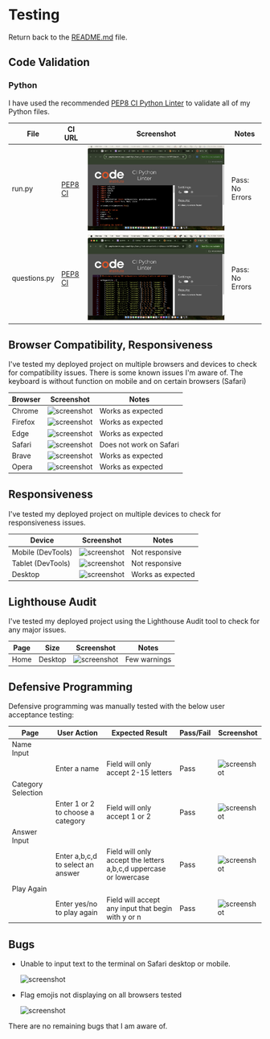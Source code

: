 # Testing

Return back to the [README.md](README.md) file.

## Code Validation

### Python

I have used the recommended [PEP8 CI Python Linter](https://pep8ci.herokuapp.com) to validate all of my Python files.

| File | CI URL | Screenshot | Notes |
| --- | --- | --- | --- |
| run.py | [PEP8 CI](https://pep8ci.herokuapp.com/https://raw.githubusercontent.com/Maxcode0101/QuizMaster-Battle-of-Brains-/refs/heads/main/run.py) | ![screenshot](documentation/testing/linter-testing-run.png) | Pass: No Errors |
| questions.py | [PEP8 CI](https://pep8ci.herokuapp.com/https://raw.githubusercontent.com/Maxcode0101/QuizMaster-Battle-of-Brains-/refs/heads/main/questionlist.py) | ![screenshot](documentation/testing/linter-testing-questionlist.png) | Pass: No Errors |

## Browser Compatibility, Responsiveness

I've tested my deployed project on multiple browsers and devices to check for compatibility issues. There is some known issues I'm aware of. The keyboard is without function on mobile and on certain browsers (Safari)

| Browser | Screenshot | Notes |
| --- | --- | --- |
| Chrome | ![screenshot](documentation/testing/chrome-testing.png) | Works as expected |
| Firefox | ![screenshot](documentation/testing/firefox-testing.png) | Works as expected |
| Edge | ![screenshot](documentation/testing/edge-testing.png) | Works as expected |
| Safari | ![screenshot](documentation/testing/safari-testing.png) | Does not work on Safari |
| Brave | ![screenshot](documentation/testing/brave-testing.png) | Works as expected |
| Opera | ![screenshot](documentation/testing/opera-testing.png) | Works as expected |

## Responsiveness

I've tested my deployed project on multiple devices to check for responsiveness issues.

| Device | Screenshot | Notes |
| --- | --- | --- |
| Mobile (DevTools) | ![screenshot](documentation/testing/iphone-responsiveness.png) | Not responsive |
| Tablet (DevTools) | ![screenshot](documentation/testing/ipad-responsiveness.png) | Not responsive |
| Desktop | ![screenshot](documentation/testing/desktop-responsiveness.png) | Works as expected |

## Lighthouse Audit

I've tested my deployed project using the Lighthouse Audit tool to check for any major issues.

| Page | Size | Screenshot | Notes |
| --- | --- | --- | --- |
| Home | Desktop | ![screenshot](documentation/testing/lighthouse-testing.png) | Few warnings |

## Defensive Programming

Defensive programming was manually tested with the below user acceptance testing:

| Page | User Action | Expected Result | Pass/Fail | Screenshot |
| --- | --- | --- | --- | --- |
| Name Input | | | | |
| | Enter a name | Field will only accept 2-15 letters | Pass | ![screenshot](documentation/testing/def-prog-min-letters.png) |
| Category Selection | | | | |
| | Enter 1 or 2 to choose a category | Field will only accept 1 or 2 | Pass | ![screenshot](documentation/testing/def-prog-numbers.png) |
| Answer Input | | | | |
| | Enter a,b,c,d to select an answer | Field will only accept the letters a,b,c,d uppercase or lowercase | Pass | ![screenshot](documentation/testing/def-prog-abcd.png) |
| Play Again | | | | |
| | Enter yes/no to play again | Field will accept any input that begin with y or n | Pass | ![screenshot](documentation/testing/def-prog-yn.png) |


## Bugs

- Unable to input text to the terminal on Safari desktop or mobile.

    ![screenshot](documentation/testing/safari-testing.png)

- Flag emojis not displaying on all browsers tested

    ![screenshot](documentation/testing/flags-bug.png)


There are no remaining bugs that I am aware of.
